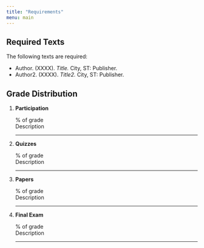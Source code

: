 ```yaml
---
title: "Requirements"
menu: main
---
```


## Required Texts

The following texts are required: 

* Author. (XXXX). *Title.* City, ST:  Publisher.
* Author2. (XXXX). *Title2.* City, ST:  Publisher.

## Grade Distribution

1. **Participation**

    % of grade   
    Description

    ---

2. **Quizzes**

    % of grade   
    Description

    --- 

3. **Papers**

    % of grade   
    Description

    ---

4. **Final Exam**

    % of grade   
    Description

    ---